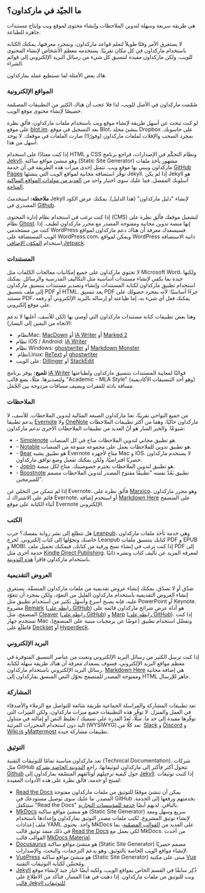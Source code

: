 ## ما الجيّد في ماركداون؟

هي طريقة سريعة وسهلة لتدوين الملاحظات وإنشاء محتوى لموقع ويب وإنتاج مستندات جاهزة للطباعة.

لا يستغرق الأمر وقتًا طويلاً لتعلم قواعد ماركداون، وبمجرد معرفتها، يمكنك الكتابة باستخدام ماركداون في كل مكان تقريبًا. يستخدمه معظم الأشخاص لإنشاء المحتوى للويب، ولكن ماركداون مفيدة لتنسيق كل شيء من رسائل البريد الإلكتروني إلى قوائم الشراء.

هاك بعض الأمثلة لما تستطيع عمله بماركداون.

### المواقع الإلكترونية

صُمّمت ماركداون في الأصل للويب، لذا فلا عجب أن هناك الكثير من التطبيقات المصمّمة خصيصًا لإنشاء محتوى موقع الويب.

لو كنت تبحث عن أسهل طريقة لإنشاء موقع ويب باستخدام ملفات ماركداون، فألقِ نظرة على موقع [blot.im](https://blot.im). بعد التسجيل في موقع Blot، ينشئ مجلد Dropbox على حاسوبك. بمجرد السحب والإفلات لملفات ماركداون (وفورًا!) صارت الملفات في موقعك. لا يوجد أسهل من هذا.

إذا كنت معتادًا على استخدام HTML و CSS ونظام التحكّم في الإصدارات، فراجع برنامج [Jekyll](https://www.guide.dawin.io/tools/jekyll)، وهو منشئ مواقع ساكنة (Static Site Generator) مشهور يأخذ ملفات ماركداون ويبني بها موقع ويب. تتمثل إحدى ميزات هذه الطريقة في أن خدمة [GitHub Pages](https://www.guide.dawin.io/tools/github-pages) توفّر استضافة مجانية لمواقع الويب التي ينشئها Jekyll. إذا لم يكن Jekyll هو أسلوبك المفضل، فما عليك سوى اختيار واحد من [العديد من مولدات المواقع الساكنة المتاحة](https://jamstack.org/generators).

<div class="alert alert-info">

<i class="fas fa-info-circle"></i> <strong>ملاحظة:</strong> استخدمتُ Jekyll لإنشاء "دليل ماركداون" (هذا الدليل). يمكنك عرض الكود المصدري في [Github](https://github.com/mattcone/markdown-guide).

</div>

إذا كنت ترغب في استخدام نظام إدارة المحتوى (CMS) لتشغيل موقعك فألق نظرة على نظام [Ghost](https://www.guide.dawin.io/tools/ghost). إنها منصة تدوين مجانية ومفتوحة المصدر مع محرر ماركداون لطيف. إذا كنت من مستخدمي WordPress فسيسعدك معرفة أن هناك دعم ماركداون لمواقع الويب المستضافة على WordPress.com، ويمكن لمواقع WordPress ذاتية الاستضافة استخدام [المكوّن الإضافي Jetpack](https://jetpack.com/support/markdown).

### المستندات

لا تحتوي ماركداون على جميع إمكانيات معالجات الكلمات مثل Microsoft Word، ولكنها جيدة بما يكفي لإنشاء مستندات أساسية مثل التكاليف المدرسية والرسائل. يمكنك استخدام تطبيق ماركداون لكتابة المستندات وإنشاء وتصدير مستندات بتنسيق ماركداون إلى ملف بتنسيق PDF أو HTML. يعد تنسيق PDF جزءًا أساسيًا؛ لأنه بمجرد حصولك على مستند PDF، يمكنك فعل أي شيء به، إما طباعته أو إرساله بالبريد الإلكتروني أو رفعه على موقع إلكتروني.

وهنا بعض تطبيقات كتابة مستندات ماركداون التي أوصي بها (لكن للأسف، أغلبها لا تدعم الاتجاه من اليمين إلى اليسار):

- نظام ‏Mac‎:‏ ‎[MacDown](https://www.guide.dawin.io/tools/macdown) أو [iA Writer](https://www.guide.dawin.io/tools/ia-writer) أو [Marked 2](https://www.guide.dawin.io/tools/marked-2)
- نظام iOS / Android:‏ [iA Writer](https://www.guide.dawin.io/tools/ia-writer)
- نظام Windows:‏ [ghostwriter](https://wereturtle.github.io/ghostwriter) أو [Markdown Monster](https://markdownmonster.west-wind.com)
- نظام ‏Linux:‏ [ReText](https://github.com/retext-project/retext) أو [ghostwriter](https://wereturtle.github.io/ghostwriter)
- على الويب: [Dillinger](https://www.guide.dawin.io/tools/dillinger) أو [StackEdit](https://www.guide.dawin.io/tools/stackedit)

<div class="alert alert-success">

<i class="fas fa-info-circle"></i> <strong>تلميح:</strong> يوفر برنامج <a href="https://ia.net/writer/templates/">iA Writer</a> قوالبًا لمعاينة المستندات بتنسيق ماركداون ولطباعتها ولتصديرها. مثلًا، يضع قالب "Academic - MLA Style" (وهو أحد التنسيقات الأكاديمية) مسافة بادئة للفقرات ويضيف مسافات مزدوجة بين الجُمَل.

</div>

### الملاحظات

من جميع النواحي تقريبًا، تعدّ ماركداون الصيغة المثالية لتدوين الملاحظات. للأسف، لا يدعم تطبيقا [Evernote](https://evernote.com) ولا [OneNote](https://www.onenote.com) ماركداون حاليًا، وهما من أكثر تطبيقات الملاحظات شيوعًا. والخبر السار هو أنّ العديد من تطبيقات الملاحظات الأخرى _تدعم_ ماركداون:

- \- [Simplenote](https://www.guide.dawin.io/tools/simplenote/) هو تطبيق مجاني لتدوين الملاحظات متاح في كل المنصات.
- \- [Notable](https://www.guide.dawin.io/tools/notable) هو تطبيق تدوين للملاحظات يعمل على مجموعة متنوعة من المنصات.
- \- [Bear](https://www.guide.dawin.io/tools/bear) هو تطبيق يشبه Evernote متاح لأجهزة Mac و iOS. لا يستخدم ماركداون حصريًا افتراضيًا، ولكن يمكنك تفعيل وضع توافق ماركداون.
- \- [Joplin](https://www.guide.dawin.io/tools/joplin) هو تطبيق لتدوين الملاحظات يحترم خصوصيتك. متاح لكل منصة.
- \- [Boostnote](https://www.guide.dawin.io/tools/boostnote) تطبيق يَعُدّ نفسه "تطبيقًا مفتوح المصدر لتدوين الملاحظات مصمم للمبرمجين".

إذا لم تتمكن من التخلي عن Evernote، فألق نظرة على [Marxico](https://marxi.co)، وهو محرر ماركداون قائم على الاشتراك لـ Evernote، أو استخدم إضافة [Markdown Here](https://www.guide.dawin.io/tools/markdown-here) على المتصفح أثناء الكتابة على موقع Evernote الإلكتروني.

### الكتب

هل تتطلع إلى نشر رواية بنفسك؟ جرب [Leanpub](https://leanpub.com)، وهي خدمة تأخذ ملفات ماركداون خاصتك وتحوّلها إلى كتاب إلكتروني. تُخرج Leanpub كتابك بتنسيق ملفات PDF و EPUB و MOBI. إذا كنت ترغب في إنشاء نسخ ورقية من كتابك، فيمكنك تحميل ملف PDF إلى خدمة أخرى مثل [Kindle Direct Publishing](https://kdp.amazon.com). لمعرفة المزيد عن تأليف كتاب ونشره ذاتيًا باستخدام ماركداون فاقرأ [هذه التدوينة](https://medium.com/techspiration-ideas-making-it-happen/how-i-wrote-and-published-my-novel-using-only-open-source-tools-5cdfbd7c00ca).

### العروض التقديمية

صَدّق أو لا تصدّق، يمكنك إنشاء عروض تقديمية من ملفات ماركداون المنسقّة. يستغرق إنشاء العروض التقديمية باستخدام ماركداون القليل من التعوّد، ولكن بمجرد أن تتعوّد عليه، فإنه يصبح أسرع وأسهل بكثير من استخدام تطبيق مثل PowerPoint أو Keynote. مشروع [Remark](https://remarkjs.com) ([رابطه على GitHub](https://github.com/gnab/remark)) هو أداة عرض شرائح ماركداون قائمة على المتصفح، مثل [Cleaver](https://jdan.github.io/cleaver/) ([رابطه على GitHub](https://github.com/jdan/cleaver)) و [Marp](https://marp.app/) ([رابطه على GitHub](https://github.com/marp-team/marp)). إذا كنت تستخدم جهاز Mac وتفضّل استخدام تطبيق (عوضًا عن برمجيات مبنية على المتصفح)، فاطلّع على [Deckset](https://www.decksetapp.com) أو [Hyperdeck](https://hyperdeck.io/).

### البريد الإلكتروني

إذا كنت ترسل الكثير من رسائل البريد الإلكتروني وتعبت من عناصر التنسيق المتوفرة في معظم مواقع البريد الإلكتروني، فسوف يسعدك معرفة أن هناك طريقة سهلة لكتابة رسائل البريد الإلكتروني باستخدام ماركداون. [Markdown Here](https://www.guide.dawin.io/tools/markdown-here) هي إضافة مجانية ومفتوحة المصدر للمتصفح تحوّل النص المنسق بماركداون إلى HTML جاهز للإرسال.

### المشاركة

تعد تطبيقات المشاركة والمراسلة الجماعية طريقة شائعة للتواصل مع الزملاء والأصدقاء في العمل والمنزل. لا توفّر هذه التطبيقات جميع ميزات ماركداون، ولكن الميزات التي توفّرها مفيدة إلى حد ما. مثلًا، تُعدّ القدرة على تسميك / تغليظ النص أو إمالته في متناول اليد دون استخدام المحررات المرئية (WYSIWYG).‏ تعد كلًا من [Slack](https://www.guide.dawin.io/tools/slack/) و [Discord](https://www.guide.dawin.io/tools/discord/) و [Wiki.js](http://wiki.js) و[Mattermost](https://www.guide.dawin.io/tools/mattermost/) تطبيقات مشاركة جيدة.

### التوثيق

تعد ماركداون مناسبة تمامًا للتوثيقات التقنية (Technical Documentation). شركات مثل GitHub تتحول أكثر فأكثر إلى ماركداون لتوثيقاتها، راجع [التدوينة الخاصة بشركة Github](https://github.com/blog/1939-how-github-uses-github-to-document-github) حول كيفية ترحيلهم لوثائقهم المنسّقة بماركداون إلى [Jekyll](https://www.guide.dawin.io/tools/jekyll). إذا كتبت توثيقات لمنتج أو خدمة، فألق نظرة على هذه الأدوات المفيدة:

- [Read the Docs](https://readthedocs.org/) يمكن أن تنشئ موقعًا للتوثيق من ملفات ماركداون مفتوحة المصدر. ما عليك سوى توصيل مستودعك في GitHub بخدمتهم ورفعها إلى الخدمة. ستتكفل "Read the Docs" بالباقي. لديهم أيضًا [خدمة للمؤسسات التجارية](https://readthedocs.com/).
- [MkDocs](https://www.guide.dawin.io/tools/mkdocs/) هو منشئ مواقع ساكنة (Static Site Generator) سريع وسهل ومعد لإنشاء توثيق المشروع. تُكتب ملفات مصدر التوثيق بماركداون وإعدادها باستخدام ملف إعدادات YAML واحد. يحتوي MkDocs على العديد من [القوالب المضمّنة](https://www.mkdocs.org/user-guide/styling-your-docs/)، بما في ذلك منفذ توثيق قالب [Read the Docs](https://readthedocs.org/) لكي يعمل مع MkDocs. من أحدث القوالب قالب [MkDocs Material](https://squidfunk.github.io/mkdocs-material/).
- [Docusaurus](https://www.guide.dawin.io/tools/docusaurus/) هو منشئ مواقع ساكنة (Static Site Generator) مصمم حصريًا لإنشاء مواقع الويب الخاصة بالتوثيق. وهو يدعم الترجمات، والبحث، والإصدارات.
- [VuePress](https://vuepress.vuejs.org/) هو منشئ مواقع ساكنة (Static Site Generator) مبنى على مكتبة [Vue](https://vuejs.org/) ومُحسَّن لكتابة التوثيقات التقنية.
- [Jekyll](https://www.guide.dawin.io/tools/jekyll/) ذُكِر سابقًا في القسم الخاص بمواقع الويب، ولكنه أيضًا خَيار جيد لإنشاء موقع ويب للتوثيق من ملفات ماركداون. إذا ذهبت في هذا المسار، فتأكد من الاطلاع على [قالب Jekyll للتوثيقات](https://idratherbewriting.com/documentation-theme-jekyll/).

